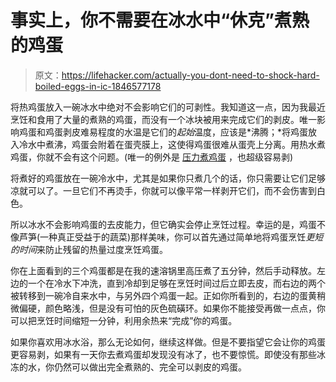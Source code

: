 # 事实上，你不需要在冰水中“休克”煮熟的鸡蛋

> 原文：<https://lifehacker.com/actually-you-dont-need-to-shock-hard-boiled-eggs-in-ic-1846577178>



将热鸡蛋放入一碗冰水中绝对不会影响它们的可剥性。我知道这一点，因为我最近烹饪和食用了大量的煮熟的鸡蛋，而没有一个冰块被用来完成它们的剥皮。唯一影响鸡蛋和鸡蛋剥皮难易程度的水温是它们的*起始*温度，应该是*沸腾；*将鸡蛋放入冷水中煮沸，鸡蛋会附着在蛋壳膜上，这使得鸡蛋很难从蛋壳上分离。用热水煮鸡蛋，你就不会有这个问题。(唯一的例外是 [压力煮鸡蛋](https://skillet.lifehacker.com/7-unexpected-things-to-make-in-your-new-instant-pot-1845958274) ，也超级容易剥)

将煮好的鸡蛋放在一碗冷水中，尤其是如果你只煮几个的话，你只需要让它们足够凉就可以了。一旦它们不再烫手，你就可以像平常一样剥开它们，而不会伤害到白色。

所以冰水不会影响鸡蛋的去皮能力，但它确实会停止烹饪过程。幸运的是，鸡蛋不像芦笋(一种真正受益于的蔬菜)那样美味，你可以首先通过简单地将鸡蛋烹饪*更短的时间*来防止残留的热量过度烹饪鸡蛋。

你在上面看到的三个鸡蛋都是在我的速溶锅里高压煮了五分钟，然后手动释放。左边的一个在冷水下冲洗，直到冷却到足够在烹饪时间过后立即去皮，而右边的两个被转移到一碗冷自来水中，与另外四个鸡蛋一起。正如你所看到的，右边的蛋黄稍微偏硬，颜色略浅，但是没有可怕的灰色硫磺环。如果你不能接受再做一点点，你可以把烹饪时间缩短一分钟，利用余热来“完成”你的鸡蛋。

如果你喜欢用冰水浴，那么无论如何，继续这样做。但是不要指望它会让你的鸡蛋更容易剥，如果有一天你去煮鸡蛋却发现没有冰了，也不要惊慌。即使没有那些冰冻的水，你仍然可以做出完全煮熟的、完全可以剥皮的鸡蛋。